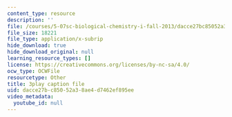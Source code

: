 ```yaml
---
content_type: resource
description: ''
file: /courses/5-07sc-biological-chemistry-i-fall-2013/dacce27bc85052a38ae4d7462ef895ee_jHrd43uWD-E.srt
file_size: 18221
file_type: application/x-subrip
hide_download: true
hide_download_original: null
learning_resource_types: []
license: https://creativecommons.org/licenses/by-nc-sa/4.0/
ocw_type: OCWFile
resourcetype: Other
title: 3play caption file
uid: dacce27b-c850-52a3-8ae4-d7462ef895ee
video_metadata:
  youtube_id: null
---
```

